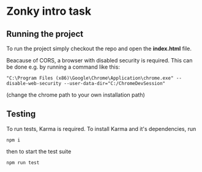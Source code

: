 # Zonky intro task

## Running the project

To run the project simply checkout the repo and open the **index.html** file.

Beacause of CORS, a browser with disabled security is required.
This can be done e.g. by running a command like this:

```
"C:\Program Files (x86)\Google\Chrome\Application\chrome.exe" --disable-web-security --user-data-dir="C:/ChromeDevSession"
```

(change the chrome path to your own installation path)

## Testing
To run tests, Karma is required. To install Karma and it's dependencies, run

```
npm i
```

then to start the test suite

```
npm run test
```